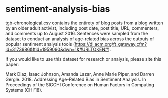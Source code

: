 # sentiment-analysis-bias

tgb-chronological.csv contains the entirety of blog posts from a blog written by an older adult activist, including post date, post title, URL, commenters, and comments up to August 2016. Sentences were sampled from the dataset to conduct an analysis of age-related bias across the outputs of popular sentiment analysis tools (https://dl.acm.org/ft_gateway.cfm?id=3173986&ftid=1959090&dwn=1&#URLTOKEN#).

If you would like to use this dataset for research or analysis, please site this paper:

Mark Diaz, Isaac Johnson, Amanda Lazar, Anne Marie Piper, and Darren Gergle. 2018. Addressing Age-Related Bias in Sentiment Analysis. In Proceedings of the SIGCHI Conference on Human Factors in Computing Systems (CHI'18).
